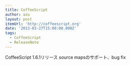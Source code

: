 ```yaml
---
title: CoffeeScript
author: azu
layout: post
itemUrl: 'http://coffeescript.org'
date: '2013-03-27T15:00:00.000Z'
tags:
  - CoffeeScript
  - ReleaseNote
---
```

CoffeeScript 1.6.1リリース
source mapsのサポート、bug fix
